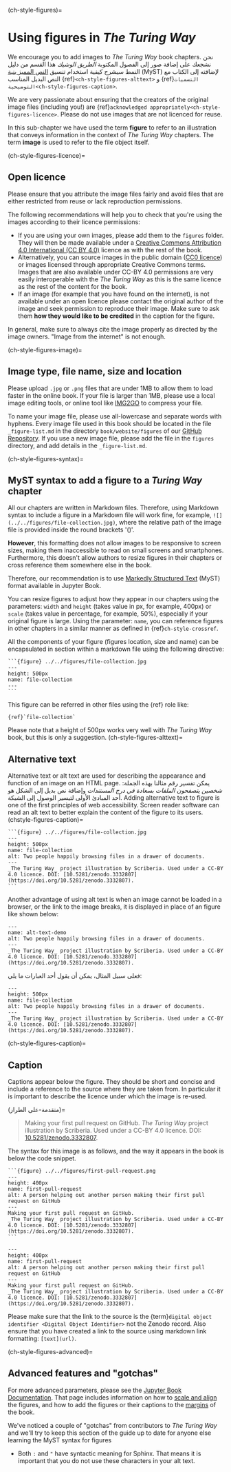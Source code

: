(ch-style-figures)=
# Using figures in _The Turing Way_

We encourage you to add images to _The Turing Way_ book chapters. نحن نشجعك على إضافة صور إلى الفصول المكتوبة _الطريق الوشيك_ هذا القسم من دليل النمط سيشرح كيفية استخدام تنسيق [النص المميز بنية](https://myst-parser.readthedocs.io/en/latest/) (MyST) لإضافته إلى الكتاب مع النص البديل المناسب {ref}`<ch-style-figures-alttext>` و {ref}`التسميات التوضيحية<ch-style-figures-caption>`.

We are very passionate about ensuring that the creators of the original image files (including you!) are {ref}`acknowledged appropriately<ch-style-figures-licence>`. Please do not use images that are not licenced for reuse.

In this sub-chapter we have used the term **figure** to refer to an illustration that conveys information in the context of _The Turing Way_ chapters. The term **image** is used to refer to the file object itself.

(ch-style-figures-licence)=
## Open licence

Please ensure that you attribute the image files fairly and avoid files that are either restricted from reuse or lack reproduction permissions.

The following recommendations will help you to check that you're using the images according to their licence permissions:

* If you are using your own images, please add them to the `figures` folder. They will then be made available under a [Creative Commons Attribution 4.0 International (CC BY 4.0)](https://creativecommons.org/licenses/by/4.0/deed.ast) licence as with the rest of the book.
* Alternatively, you can source images in the public domain ([CC0 licence](https://creativecommons.org/share-your-work/public-domain/cc0)) or images licensed through appropriate Creative Commons terms. Images that are also available under CC-BY 4.0 permissions are very easily interoperable with the _The Turing Way_ as this is the same licence as the rest of the content for the book.
* If an image (for example that you have found on the internet), is not available under an open licence please contact the original author of the image and seek permission to reproduce their image. Make sure to ask them **how they would like to be credited** in the caption for the figure.

In general, make sure to always cite the image properly as directed by the image owners. "Image from the internet" is not enough.

(ch-style-figures-image)=
## Image type, file name, size and location

Please upload `.jpg` or `.png` files that are under 1MB to allow them to load faster in the online book. If your file is larger than 1MB, please use a local image editing tools, or online tool like [IMG2GO](https://www.img2go.com/compress-image) to compress your file.

To name your image file, please use all-lowercase and separate words with hyphens. Every image file used in this book should be located in the file `_figure-list.md` in the directory `book/website/figures` of our [GitHub Repository](https://github.com/alan-turing-institute/the-turing-way/tree/main/book/website/figures). If you use a new image file, please add the file in the `figures` directory, and add details in the `_figure-list.md`.

(ch-style-figures-syntax)=
## MyST syntax to add a figure to a _Turing Way_ chapter

All our chapters are written in Markdown files. Therefore, using Markdown syntax to include a figure in a Markdown file will work fine, for example, `![](../../figures/file-collection.jpg)`, where the relative path of the image file is provided inside the round brackets '()'.

**However**, this formatting does not allow images to be responsive to screen sizes, making them inaccessible to read on small screens and smartphones. Furthermore, this doesn't allow authors to resize figures in their chapters or cross reference them somewhere else in the book.

Therefore, our recommendation is to use [Markedly Structured Text](https://myst-parser.readthedocs.io/en/latest/) (MyST) format available in Jupyter Book.

You can resize figures to adjust how they appear in our chapters using the parameters: `width` and `height` (takes value in px, for example, 400px) or `scale` (takes value in percentage, for example, 50%), especially if your original figure is large. Using the parameter: `name`, you can reference figures in other chapters in a similar manner as defined in {ref}`ch-style-crossref`.

All the components of your figure (figures location, size and name) can be encapsulated in section within a markdown file using the following directive:

````
```{figure} ../../figures/file-collection.jpg
---
height: 500px
name: file-collection
---
```
````
This figure can be referred in other files using the {ref} role like:

```
{ref}`file-collection`
```
Please note that a height of 500px works very well with _The Turing Way_ book, but this is only a suggestion.
(ch-style-figures-alttext)=
## Alternative text
Alternative text or alt text are used for describing the appearance and function of an image on an HTML page. يمكن تفسير رقم مثالنا بهذه الجملة: *شخصين يتصفحون الملفات بسعادة في درج المستندات* وإضافة نص بديل إلى الشكل هو أحد المبادئ الأولى لتيسير الوصول إلى الشبكة.
Adding alternative text to figure is one of the first principles of web accessibility. Screen reader software can read an alt text to better explain the content of the figure to its users.
(chstyle-figures-caption)=

````
```{figure} ../../figures/file-collection.jpg
---
height: 500px
name: file-collection
alt: Two people happily browsing files in a drawer of documents.
---
_The Turing Way_ project illustration by Scriberia. Used under a CC-BY 4.0 licence. DOI: [10.5281/zenodo.3332807](https://doi.org/10.5281/zenodo.3332807).
```
````
Another advantage of using alt text is when an image cannot be loaded in a browser, or the link to the image breaks, it is displayed in place of an figure like shown below:

```{figure} ../../figures/alt-text-demo.png
---
name: alt-text-demo
alt: Two people happily browsing files in a drawer of documents.
---
_The Turing Way_ project illustration by Scriberia. Used under a CC-BY 4.0 licence. DOI: [10.5281/zenodo.3332807](https://doi.org/10.5281/zenodo.3332807).
```

فعلى سبيل المثال، يمكن أن يقول أحد العبارات ما يلي:

```{figure} ../../figures/file-collection.jpg
---
height: 500px
name: file-collection
alt: Two people happily browsing files in a drawer of documents.
---
_The Turing Way_ project illustration by Scriberia. Used under a CC-BY 4.0 licence. DOI: [10.5281/zenodo.3332807](https://doi.org/10.5281/zenodo.3332807).
```

(ch-style-figures-caption)=
## Caption

Captions appear below the figure. They should be short and concise and include a reference to the source where they are taken from. In particular it is important to describe the licence under which the image is re-used.

(متقدمة-على الطراز)=

> Making your first pull request on GitHub. _The Turing Way_ project illustration by Scriberia. Used under a CC-BY 4.0 licence. DOI: [10.5281/zenodo.3332807](https://doi.org/10.5281/zenodo.3332807).

The syntax for this image is as follows, and the way it appears in the book is below the code snippet.

````
```{figure} ../../figures/first-pull-request.png
---
height: 400px
name: first-pull-request
alt: A person helping out another person making their first pull request on GitHub
---
Making your first pull request on GitHub.
_The Turing Way_ project illustration by Scriberia. Used under a CC-BY 4.0 licence. DOI: [10.5281/zenodo.3332807](https://doi.org/10.5281/zenodo.3332807).
```
````

```{figure} ../../figures/first-pull-request.png
---
height: 400px
name: first-pull-request
alt: A person helping out another person making their first pull request on GitHub
---
Making your first pull request on GitHub.
_The Turing Way_ project illustration by Scriberia. Used under a CC-BY 4.0 licence. DOI: [10.5281/zenodo.3332807](https://doi.org/10.5281/zenodo.3332807).
```

Please make sure that the link to the source is the {term}`digital object identifier <Digital Object Identifier>` not the Zenodo record. Also ensure that you have created a link to the source using markdown link formatting: `[text](url)`.

(ch-style-figures-advanced)=
## Advanced features and "gotchas"

For more advanced parameters, please see the [Jupyter Book Documentation](https://jupyterbook.org/content/figures.html). That page includes information on how to [scale and align](https://jupyterbook.org/content/figures.html#figure-scaling-and-aligning) the figures, and how to add the figures or their captions to the [margins](https://jupyterbook.org/content/figures.html#margin-captions-and-figures) of the book.

We've noticed a couple of "gotchas" from contributors to _The Turing Way_ and we'll try to keep this section of the guide up to date for anyone else learning the MyST syntax for figures

* Both `:` and `"` have syntactic meaning for Sphinx. That means it is important that you do not use these characters in your alt text.
